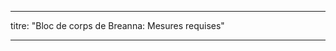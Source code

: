 - - -
titre: "Bloc de corps de Breanna: Mesures requises"
- - -

<PatternMeasurements pattern='breanna' />
